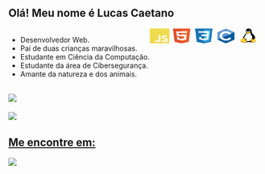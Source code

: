 ## Olá! Meu nome é Lucas Caetano
<div style="display:flex; flex-direction:row">
  <ul style="widht:50%;">
    <li>Desenvolvedor Web.</li>
    <li>Pai de duas crianças maravilhosas.</li>
    <li>Estudante em Ciência da Computação.</li>
    <li>Estudante da área de Cibersegurança.</li>
    <li>Amante da natureza e dos animais.</li>
  </ul>

  <div align="left">
    <img alt="jean-Js" height="30" width="40" src="https://raw.githubusercontent.com/devicons/devicon/master/icons/javascript/javascript-plain.svg">
    <img alt="jean-HTML" height="30" width="40" src="https://raw.githubusercontent.com/devicons/devicon/master/icons/html5/html5-original.svg">
    <img alt="jean-CSS" height="30" width="40" src="https://raw.githubusercontent.com/devicons/devicon/master/icons/css3/css3-original.svg">  
    <img alt="jean-C" height="30" width="40" src="https://raw.githubusercontent.com/devicons/devicon/master/icons/c/c-original.svg">
    <img alt="jean-linux" height="30" width="40" src="https://raw.githubusercontent.com/devicons/devicon/master/icons/linux/linux-original.svg">
  </div>
</div>

<br>
<div align="left">
  <img src="https://github-readme-stats-git-masterrstaa-rickstaa.vercel.app/api/top-langs/?username=devLucasCaetano&layout=compact&langs_count=7&theme=midnight-purple"/>
  <br><br>
  <a href="https://github.com/devLucasCaetano">
  <img src="https://github-readme-stats-git-masterrstaa-rickstaa.vercel.app/api?username=devLucasCaetano&show_icons=true&theme=midnight-purple&include_all_commits=true&count_private=true"/>
</div>

 ## Me encontre em:

<div>
  <a href="https://www.linkedin.com/in/lucas-caetano-/" target="_blank">
    <img src="https://img.shields.io/badge/-LinkedIn-%230077B5?style=for-the-badge&logo=linkedin&logoColor=white" target="_blank">
  </a> 
</div>
